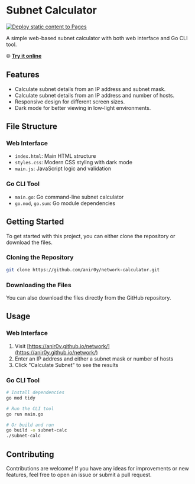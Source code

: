 # Subnet Calculator

[![Deploy static content to Pages](https://github.com/anir0y/network/actions/workflows/static.yml/badge.svg)](https://github.com/anir0y/network/actions/workflows/static.yml)

A simple web-based subnet calculator with both web interface and Go CLI tool.

🌐 **[Try it online](https://anir0y.in/network/)**

## Features

*   Calculate subnet details from an IP address and subnet mask.
*   Calculate subnet details from an IP address and number of hosts.
*   Responsive design for different screen sizes.
*   Dark mode for better viewing in low-light environments.

## File Structure

### Web Interface
*   `index.html`: Main HTML structure
*   `styles.css`: Modern CSS styling with dark mode
*   `main.js`: JavaScript logic and validation

### Go CLI Tool
*   `main.go`: Go command-line subnet calculator
*   `go.mod`, `go.sum`: Go module dependencies

## Getting Started

To get started with this project, you can either clone the repository or download the files.

### Cloning the Repository

```bash
git clone https://github.com/anir0y/network-calculator.git
```

### Downloading the Files

You can also download the files directly from the GitHub repository.

## Usage

### Web Interface
1. Visit [https://anir0y.github.io/network/](https://anir0y.github.io/network/)
2. Enter an IP address and either a subnet mask or number of hosts
3. Click "Calculate Subnet" to see the results

### Go CLI Tool
```bash
# Install dependencies
go mod tidy

# Run the CLI tool
go run main.go

# Or build and run
go build -o subnet-calc
./subnet-calc
```

## Contributing

Contributions are welcome! If you have any ideas for improvements or new features, feel free to open an issue or submit a pull request.
